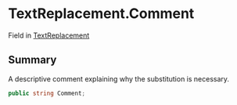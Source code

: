 # TextReplacement.Comment

Field in [TextReplacement](api/csharp/yarn.compiler.upgrader.textreplacement.md)

## Summary


A descriptive comment explaining why the substitution is
necessary.


```csharp
public string Comment;
```

